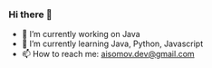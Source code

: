 ### Hi there 👋

- 🔭 I’m currently working on Java
- 🌱 I’m currently learning Java, Python, Javascript
- 📫 How to reach me: aisomov.dev@gmail.com
  

